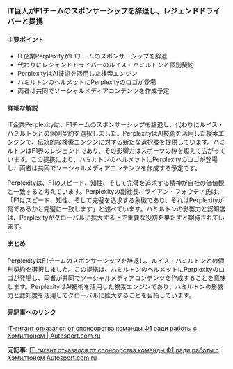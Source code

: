 ### IT巨人がF1チームのスポンサーシップを辞退し、レジェンドドライバーと提携

#### 主要ポイント
- IT企業PerplexityがF1チームのスポンサーシップを辞退
- 代わりにレジェンドドライバーのルイス・ハミルトンと個別契約
- PerplexityはAI技術を活用した検索エンジン
- ハミルトンのヘルメットにPerplexityのロゴが登場
- 両者は共同でソーシャルメディアコンテンツを作成予定

#### 詳細な解説
IT企業Perplexityは、F1チームのスポンサーシップを辞退し、代わりにルイス・ハミルトンとの個別契約を選択しました。PerplexityはAI技術を活用した検索エンジンで、伝統的な検索エンジンに対する新たな選択肢を提供しています。ハミルトンはF1界のレジェンドであり、その影響力はスポーツの枠を超えて広がっています。この提携により、ハミルトンのヘルメットにPerplexityのロゴが登場し、両者は共同でソーシャルメディアコンテンツを作成する予定です。

Perplexityは、F1のスピード、知性、そして完璧を追求する精神が自社の価値観と一致すると考えています。Perplexityの副社長、ライアン・フォウティ氏は、「F1はスピード、知性、そして完璧を追求する象徴であり、それはPerplexityが何であるかと完璧に一致します」と述べています。ハミルトンの影響力と認知度は、Perplexityがグローバルに拡大する上で重要な役割を果たすと期待されています。

#### まとめ
PerplexityはF1チームのスポンサーシップを辞退し、ルイス・ハミルトンとの個別契約を選択しました。この提携は、ハミルトンのヘルメットにPerplexityのロゴが登場し、両者が共同でソーシャルメディアコンテンツを作成することを意味します。PerplexityはAI技術を活用した検索エンジンであり、ハミルトンの影響力と認知度を活用してグローバルに拡大することを目指しています。

#### 元記事へのリンク
[IT-гигант отказался от спонсорства команды Ф1 ради работы с Хэмилтоном | Autosport.com.ru](https://www.autosport.com.ru/f1/news/it-gigant-otkazalsya-ot-sponsorstva-komandy-f1-radi-raboty-s-khemltonom)

**元記事:** [IT-гигант отказался от спонсорства команды Ф1 ради работы с Хэмилтоном Autosport.com.ru](https://autosport.com.ru/f1/97860-it-gigant-otkazalsya-ot-sponsorstva-komandy-f1-radi-raboty-s-hemiltonom)